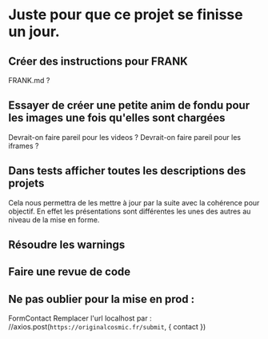 # Juste pour que ce projet se finisse un jour. 

## Créer des instructions pour FRANK
FRANK.md ? 

## Essayer de créer une petite anim de fondu pour les images une fois qu'elles sont chargées 
Devrait-on faire pareil pour les videos ? 
Devrait-on faire pareil pour les iframes ? 

## Dans tests afficher toutes les descriptions des projets 
Cela nous permettra de les mettre à jour par la suite avec la cohérence pour objectif. 
En effet les présentations sont différentes les unes des autres au niveau de la mise en forme. 

## Résoudre les warnings

## Faire une revue de code 

## Ne pas oublier pour la mise en prod : 
FormContact 
Remplacer l'url localhost par : 
//axios.post(`https://originalcosmic.fr/submit`, { contact })
